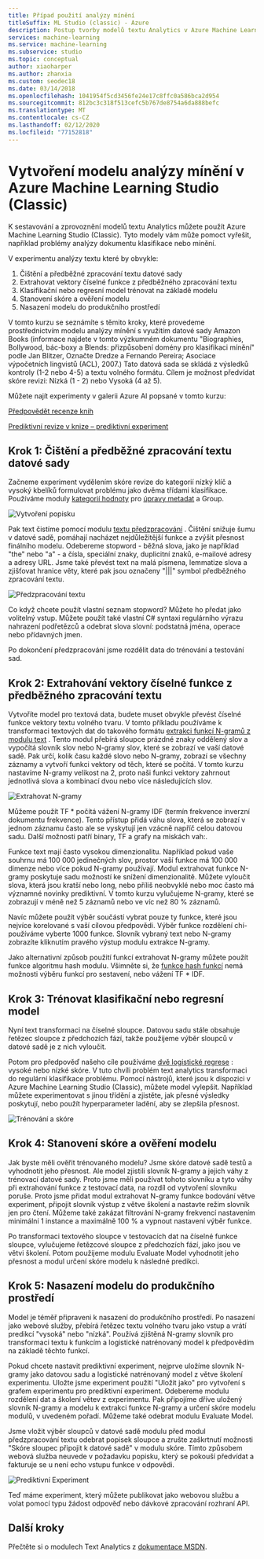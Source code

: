 ```yaml
---
title: Případ použití analýzy mínění
titleSuffix: ML Studio (classic) - Azure
description: Postup tvorby modelů textu Analytics v Azure Machine Learning Studio (Classic) pomocí modulů pro předběžné zpracování textu, N-gramů nebo funkcí hashování funkcí
services: machine-learning
ms.service: machine-learning
ms.subservice: studio
ms.topic: conceptual
author: xiaoharper
ms.author: zhanxia
ms.custom: seodec18
ms.date: 03/14/2018
ms.openlocfilehash: 1041954f5cd3456fe24e17c8ffc0a586bca2d954
ms.sourcegitcommit: 812bc3c318f513cefc5b767de8754a6da888befc
ms.translationtype: MT
ms.contentlocale: cs-CZ
ms.lasthandoff: 02/12/2020
ms.locfileid: "77152818"
---
```

# <a name="create-a-sentiment-analysis-model-in-azure-machine-learning-studio-classic"></a>Vytvoření modelu analýzy mínění v Azure Machine Learning Studio (Classic)

K sestavování a zprovoznění modelů textu Analytics můžete použít Azure Machine Learning Studio (Classic). Tyto modely vám může pomoct vyřešit, například problémy analýzy dokumentu klasifikace nebo mínění.

V experimentu analýzy textu které by obvykle:

1. Čištění a předběžné zpracování textu datové sady
2. Extrahovat vektory číselné funkce z předběžného zpracování textu
3. Klasifikační nebo regresní model trénovat na základě modelu
4. Stanovení skóre a ověření modelu
5. Nasazení modelu do produkčního prostředí

V tomto kurzu se seznámíte s těmito kroky, které provedeme prostřednictvím modelu analýzy mínění s využitím datové sady Amazon Books (informace najdete v tomto výzkumném dokumentu "Biographies, Bollywood, bác-boxy a Blends: přizpůsobení domény pro klasifikaci mínění" podle Jan Blitzer, Označte Dredze a Fernando Pereira; Asociace výpočetních lingvistů (ACL), 2007.) Tato datová sada se skládá z výsledků kontroly (1-2 nebo 4-5) a textu volného formátu. Cílem je možnost předvídat skóre revizi: Nízká (1 - 2) nebo Vysoká (4 až 5).

Můžete najít experimenty v galerii Azure AI popsané v tomto kurzu:

[Předpovědět recenze knih](https://gallery.azure.ai/Experiment/Predict-Book-Reviews-1)

[Prediktivní revize v knize – prediktivní experiment](https://gallery.azure.ai/Experiment/Predict-Book-Reviews-Predictive-Experiment-1)

## <a name="step-1-clean-and-preprocess-text-dataset"></a>Krok 1: Čištění a předběžné zpracování textu datové sady
Začneme experiment vydělením skóre revize do kategorií nízký klíč a vysoký kbelíků formulovat problému jako dvěma třídami klasifikace. Používáme moduly [kategorií hodnoty](https://msdn.microsoft.com/library/azure/dn906014.aspx) pro [úpravy metadat](https://msdn.microsoft.com/library/azure/dn905986.aspx) a Group.

![Vytvoření popisku](./media/text-analytics-module-tutorial/create-label.png)

Pak text čistíme pomocí modulu [textu předzpracování](https://msdn.microsoft.com/library/azure/mt762915.aspx) . Čištění snižuje šumu v datové sadě, pomáhají nacházet nejdůležitější funkce a zvýšit přesnost finálního modelu. Odebereme stopword - běžná slova, jako je například "the" nebo "a" - a čísla, speciální znaky, duplicitní znaků, e-mailové adresy a adresy URL. Jsme také převést text na malá písmena, lemmatize slova a zjišťovat hranice věty, které pak jsou označeny "|||" symbol předběžného zpracování textu.

![Předzpracování textu](./media/text-analytics-module-tutorial/preprocess-text.png)

Co když chcete použít vlastní seznam stopword? Můžete ho předat jako volitelný vstup. Můžete použít také vlastní C# syntaxi regulárního výrazu nahrazení podřetězců a odebrat slova slovní: podstatná jména, operace nebo přídavných jmen.

Po dokončení předzpracování jsme rozdělit data do trénování a testování sad.

## <a name="step-2-extract-numeric-feature-vectors-from-pre-processed-text"></a>Krok 2: Extrahování vektory číselné funkce z předběžného zpracování textu
Vytvoříte model pro textová data, budete muset obvykle převést číselné funkce vektory textu volného tvaru. V tomto příkladu používáme k transformaci textových dat do takového formátu [extrakci funkcí N-gramů z modulu text](https://msdn.microsoft.com/library/azure/mt762916.aspx) . Tento modul přebírá sloupce prázdné znaky oddělený slov a vypočítá slovník slov nebo N-gramy slov, které se zobrazí ve vaší datové sadě. Pak určí, kolik času každé slovo nebo N-gramy, zobrazí se všechny záznamy a vytvoří funkci vektory od těch, které se počítá. V tomto kurzu nastavíme N-gramy velikost na 2, proto naši funkci vektory zahrnout jednotlivá slova a kombinací dvou nebo více následujících slov.

![Extrahovat N-gramy](./media/text-analytics-module-tutorial/extract-ngrams.png)

Můžeme použít TF * počítá vážení N-gramy IDF (termín frekvence inverzní dokumentu frekvence). Tento přístup přidá váhu slova, která se zobrazí v jednom záznamu často ale se vyskytují jen vzácně napříč celou datovou sadu. Další možnosti patří binary, TF a grafy na miskách vah:.

Funkce text mají často vysokou dimenzionalitu. Například pokud vaše souhrnu má 100 000 jedinečných slov, prostor vaší funkce má 100 000 dimenze nebo více pokud N-gramy používají. Modul extrahovat funkce N-gramy poskytuje sadu možností ke snížení dimenzionalitě. Můžete vyloučit slova, která jsou kratší nebo long, nebo příliš neobvyklé nebo moc často má významné novinky prediktivní. V tomto kurzu vylučujeme N-gramy, které se zobrazují v méně než 5 záznamů nebo ve víc než 80 % záznamů.

Navíc můžete použít výběr součástí vybrat pouze ty funkce, které jsou nejvíce korelované s vaší cílovou předpovědi. Výběr funkce rozdělení chí-používáme vyberte 1000 funkce. Slovník vybraný text nebo N-gramy zobrazíte kliknutím pravého výstup modulu extrakce N-gramy.

Jako alternativní způsob použití funkcí extrahovat N-gramy můžete použít funkce algoritmu hash modulu. Všimněte si, že [funkce hash funkcí](https://msdn.microsoft.com/library/azure/dn906018.aspx) nemá možnosti výběru funkcí pro sestavení, nebo vážení TF * IDF.

## <a name="step-3-train-classification-or-regression-model"></a>Krok 3: Trénovat klasifikační nebo regresní model
Nyní text transformaci na číselné sloupce. Datovou sadu stále obsahuje řetězec sloupce z předchozích fází, takže použijeme výběr sloupců v datové sadě je z nich vyloučit.

Potom pro předpověď našeho cíle používáme [dvě logistické regrese](https://msdn.microsoft.com/library/azure/dn905994.aspx) : vysoké nebo nízké skóre. V tuto chvíli problém text analytics transformaci do regulární klasifikace problému. Pomocí nástrojů, které jsou k dispozici v Azure Machine Learning Studio (Classic), můžete model vylepšit. Například můžete experimentovat s jinou třídění a zjistěte, jak přesné výsledky poskytují, nebo použít hyperparameter ladění, aby se zlepšila přesnost.

![Trénování a skóre](./media/text-analytics-module-tutorial/scoring-text.png)

## <a name="step-4-score-and-validate-the-model"></a>Krok 4: Stanovení skóre a ověření modelu
Jak byste měli ověřit trénovaného modelu? Jsme skóre datové sadě testů a vyhodnotit jeho přesnost. Ale model zjistili slovník N-gramy a jejich váhy z trénovací datové sady. Proto jsme měli používat tohoto slovníku a tyto váhy při extrahování funkce z testovací data, na rozdíl od vytvoření slovníku poruše. Proto jsme přidat modul extrahovat N-gramy funkce bodování větve experiment, připojit slovník výstup z větve školení a nastavte režim slovník jen pro čtení. Můžeme také zakázat filtrování N-gramy frekvencí nastavením minimální 1 instance a maximálně 100 % a vypnout nastavení výběr funkce.

Po transformaci textového sloupce v testovacích dat na číselné funkce sloupce, vylučujeme řetězcové sloupce z předchozích fází, jako jsou ve větvi školení. Potom použijeme modulu Evaluate Model vyhodnotit jeho přesnost a modul určení skóre modelu k následné predikci.

## <a name="step-5-deploy-the-model-to-production"></a>Krok 5: Nasazení modelu do produkčního prostředí
Model je téměř připraveni k nasazení do produkčního prostředí. Po nasazení jako webové služby, přebírá řetězec textu volného tvaru jako vstup a vrátí predikcí "vysoká" nebo "nízká". Používá zjištěná N-gramy slovník pro transformaci textu k funkcím a logistické natrénovaný model k předpovědím na základě těchto funkcí. 

Pokud chcete nastavit prediktivní experiment, nejprve uložíme slovník N-gramy jako datovou sadu a logistické natrénovaný model z větve školení experimentu. Uložte jsme experiment použití "Uložit jako" pro vytvoření s grafem experimentu pro prediktivní experiment. Odebereme modulu rozdělení dat a školení větev z experimentu. Pak připojíme dříve uložený slovník N-gramy a modelu k extrakci funkce N-gramy a určení skóre modelu modulů, v uvedeném pořadí. Můžeme také odebrat modulu Evaluate Model.

Jsme vložit výběr sloupců v datové sadě modulu před modul předzpracování textu odebrat popisek sloupce a zrušte zaškrtnutí možnosti "Skóre sloupec připojit k datové sadě" v modulu skóre. Tímto způsobem webová služba neuvede v požadavku popisku, který se pokouší předvídat a fakturuje se u není echo vstupu funkce v odpovědi.

![Prediktivní Experiment](./media/text-analytics-module-tutorial/predictive-text.png)

Teď máme experiment, který můžete publikovat jako webovou službu a volat pomocí typu žádost odpověď nebo dávkové zpracování rozhraní API.

## <a name="next-steps"></a>Další kroky
Přečtěte si o modulech Text Analytics z [dokumentace MSDN](https://msdn.microsoft.com/library/azure/dn905886.aspx).

